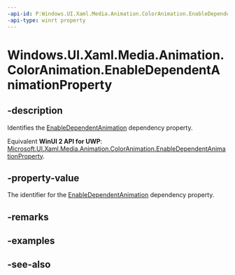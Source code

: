 ```yaml
---
-api-id: P:Windows.UI.Xaml.Media.Animation.ColorAnimation.EnableDependentAnimationProperty
-api-type: winrt property
---
```


<!-- Property syntax
public Windows.UI.Xaml.DependencyProperty EnableDependentAnimationProperty { get; }
-->

# Windows.UI.Xaml.Media.Animation.ColorAnimation.EnableDependentAnimationProperty

## -description
Identifies the [EnableDependentAnimation](coloranimation_enabledependentanimation.md) dependency property.

Equivalent **WinUI 2 API for UWP**: [Microsoft.UI.Xaml.Media.Animation.ColorAnimation.EnableDependentAnimationProperty](/windows/winui/api/microsoft.ui.xaml.media.animation.coloranimation.enabledependentanimationproperty).

## -property-value
The identifier for the [EnableDependentAnimation](coloranimation_enabledependentanimation.md) dependency property.

## -remarks

## -examples

## -see-also

